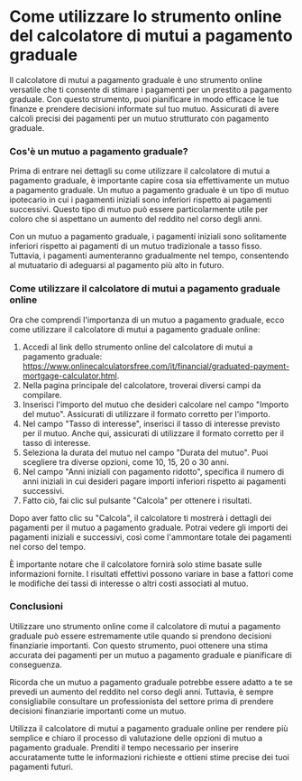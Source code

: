 Come utilizzare lo strumento online del calcolatore di mutui a pagamento graduale
=================================================================================

Il calcolatore di mutui a pagamento graduale è uno strumento online versatile che ti consente di stimare i pagamenti per un prestito a pagamento graduale. Con questo strumento, puoi pianificare in modo efficace le tue finanze e prendere decisioni informate sul tuo mutuo. Assicurati di avere calcoli precisi dei pagamenti per un mutuo strutturato con pagamento graduale.

### Cos'è un mutuo a pagamento graduale?

Prima di entrare nei dettagli su come utilizzare il calcolatore di mutui a pagamento graduale, è importante capire cosa sia effettivamente un mutuo a pagamento graduale. Un mutuo a pagamento graduale è un tipo di mutuo ipotecario in cui i pagamenti iniziali sono inferiori rispetto ai pagamenti successivi. Questo tipo di mutuo può essere particolarmente utile per coloro che si aspettano un aumento del reddito nel corso degli anni.

Con un mutuo a pagamento graduale, i pagamenti iniziali sono solitamente inferiori rispetto ai pagamenti di un mutuo tradizionale a tasso fisso. Tuttavia, i pagamenti aumenteranno gradualmente nel tempo, consentendo al mutuatario di adeguarsi al pagamento più alto in futuro.

### Come utilizzare il calcolatore di mutui a pagamento graduale online

Ora che comprendi l'importanza di un mutuo a pagamento graduale, ecco come utilizzare il calcolatore di mutui a pagamento graduale online:

1. Accedi al link dello strumento online del calcolatore di mutui a pagamento graduale: <https://www.onlinecalculatorsfree.com/it/financial/graduated-payment-mortgage-calculator.html>.
2. Nella pagina principale del calcolatore, troverai diversi campi da compilare.
3. Inserisci l'importo del mutuo che desideri calcolare nel campo "Importo del mutuo". Assicurati di utilizzare il formato corretto per l'importo.
4. Nel campo "Tasso di interesse", inserisci il tasso di interesse previsto per il mutuo. Anche qui, assicurati di utilizzare il formato corretto per il tasso di interesse.
5. Seleziona la durata del mutuo nel campo "Durata del mutuo". Puoi scegliere tra diverse opzioni, come 10, 15, 20 o 30 anni.
6. Nel campo "Anni iniziali con pagamento ridotto", specifica il numero di anni iniziali in cui desideri pagare importi inferiori rispetto ai pagamenti successivi.
7. Fatto ciò, fai clic sul pulsante "Calcola" per ottenere i risultati.

Dopo aver fatto clic su "Calcola", il calcolatore ti mostrerà i dettagli dei pagamenti per il mutuo a pagamento graduale. Potrai vedere gli importi dei pagamenti iniziali e successivi, così come l'ammontare totale dei pagamenti nel corso del tempo.

È importante notare che il calcolatore fornirà solo stime basate sulle informazioni fornite. I risultati effettivi possono variare in base a fattori come le modifiche dei tassi di interesse o altri costi associati al mutuo.

### Conclusioni

Utilizzare uno strumento online come il calcolatore di mutui a pagamento graduale può essere estremamente utile quando si prendono decisioni finanziarie importanti. Con questo strumento, puoi ottenere una stima accurata dei pagamenti per un mutuo a pagamento graduale e pianificare di conseguenza.

Ricorda che un mutuo a pagamento graduale potrebbe essere adatto a te se prevedi un aumento del reddito nel corso degli anni. Tuttavia, è sempre consigliabile consultare un professionista del settore prima di prendere decisioni finanziarie importanti come un mutuo.

Utilizza il calcolatore di mutui a pagamento graduale online per rendere più semplice e chiaro il processo di valutazione delle opzioni di mutuo a pagamento graduale. Prenditi il tempo necessario per inserire accuratamente tutte le informazioni richieste e ottieni stime precise dei tuoi pagamenti futuri.